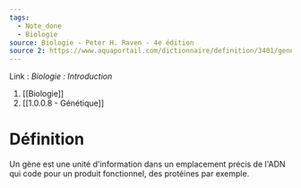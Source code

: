 ```yaml
---
tags:
  - Note_done
  - Biologie
source: Biologie - Peter H. Raven - 4e édition
source 2: https://www.aquaportail.com/dictionnaire/definition/3401/gene
---
```


Link :
_Biologie : Introduction_
1. [[Biologie]]
2. [[1.0.0.8 - Génétique]]

# Définition
Un gène est une unité d'information dans un emplacement précis de l'ADN qui code pour un produit fonctionnel, des protéines par exemple.